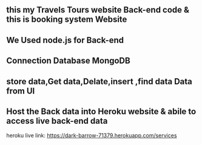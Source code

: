## this my Travels Tours website Back-end code & this is booking system Website

## We Used node.js for Back-end 

## Connection Database MongoDB

## store data,Get data,Delate,insert ,find data Data from UI

## Host the Back data into Heroku website &  abile to access live back-end data

heroku live  link:  https://dark-barrow-71379.herokuapp.com/services
